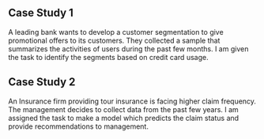 ## Case Study 1

A leading bank wants to develop a customer segmentation to give promotional offers to its customers. They collected a sample that summarizes the activities of users during the past few months. I am given the task to identify the segments based on credit card usage.

## Case Study 2

An Insurance firm providing tour insurance is facing higher claim frequency. The management decides to collect data from the past few years. I am assigned the task to make a model which predicts the claim status and provide recommendations to management.
